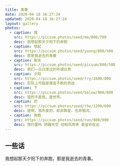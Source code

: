 ```yaml
---
title: 青春
date: 2020-04-18 16:27:24
updated: 2020-04-18 16:27:24
layout: gallery
photos:
  - caption: 我
    src: https://picsum.photos/seed/me/800/700
    desc: 我想起那天夕阳下的奔跑
  - caption: 想起
    src: https://picsum.photos/seed/young/800/500
    desc: 那是我逝去的青春
  - caption: 那天
    src: https://picsum.photos/seed/picsum/800/500
    desc: 我们一日日度过的所谓日常
  - caption: 夕阳
    src: https://picsum.photos/seed/try/1600/800
    desc: 实际上可能是接连不断的奇迹
  - caption: 下
    src: https://picsum.photos/seed/below/900/800
    desc: 错的不是我，是世界。
  - caption: 的
    src: https://picsum.photos/seed/the/1200/600
    desc: 是啊，我所爱的，即非群星，也非银河。
  - caption: 奔跑
    src: https://picsum.photos/seed/run/800/900
    desc: 隐约雷鸣 阴霾天空 但盼风雨来 能留你在此
---
```


## 一些话

我想起那天夕阳下的奔跑，那是我逝去的青春。
